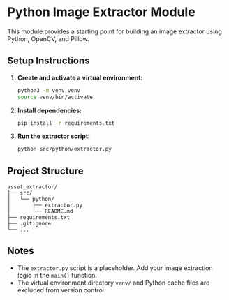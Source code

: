 # Python Image Extractor Module

This module provides a starting point for building an image extractor using Python, OpenCV, and Pillow.

## Setup Instructions

1. **Create and activate a virtual environment:**
   ```bash
   python3 -m venv venv
   source venv/bin/activate
   ```

2. **Install dependencies:**
   ```bash
   pip install -r requirements.txt
   ```

3. **Run the extractor script:**
   ```bash
   python src/python/extractor.py
   ```

## Project Structure
```
asset_extractor/
├── src/
│   └── python/
│       ├── extractor.py
│       └── README.md
├── requirements.txt
├── .gitignore
└── ...
```

## Notes
- The `extractor.py` script is a placeholder. Add your image extraction logic in the `main()` function.
- The virtual environment directory `venv/` and Python cache files are excluded from version control.
